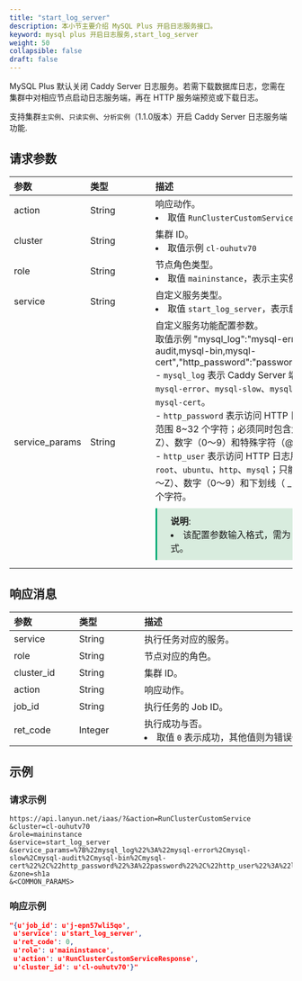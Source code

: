 ```yaml
---
title: "start_log_server"
description: 本小节主要介绍 MySQL Plus 开启日志服务接口。 
keyword: mysql plus 开启日志服务,start_log_server
weight: 50
collapsible: false
draft: false
---
```


MySQL Plus 默认关闭 Caddy Server 日志服务。若需下载数据库日志，您需在集群中对相应节点启动日志服务端，再在 HTTP 服务端预览或下载日志。

支持集群`主实例`、`只读实例`、`分析实例`（1.1.0版本）开启 Caddy Server 日志服务端功能.

## 请求参数

|<span style="display:inline-block;width:100px">参数</span> |<span style="display:inline-block;width:100px">类型</span>|<span style="display:inline-block;width:380px">描述</span>|<span style="display:inline-block;width:100px">是否必选</span>|
| :--- | :--- | :--- | :--- |
| action        | String | 响应动作。<li>取值 `RunClusterCustomService`  | Yes      |
| cluster        | String | 集群 ID。<li>取值示例 `cl-ouhutv70`  | Yes      |
| role           | String | 节点角色类型。 <li>取值 `maininstance`，表示主实例节点角色类型。 | Yes      |
| service        | String | 自定义服务类型。<li>取值 `start_log_server`，表示启动集群日志服务。 | Yes      |
| service_params | String | 自定义服务功能配置参数。<br> 取值示例 "mysql_log":"mysql-error,mysql-slow,mysql-audit,mysql-bin,mysql-cert","http_password":"password","http_user":"loguser"} <br>- `mysql_log` 表示  Caddy Server 端支持获取的日志。支持 `mysql-error`、`mysql-slow`、`mysql-audit`、`mysql-bin` 和 `mysql-cert`。 <br>- `http_password` 表示访问 HTTP 日志用户密码。密码长度范围 8~32 个字符；必须同时包含大小写字母（a～z，A～Z）、数字（0～9）和特殊字符（@#$%^&*_+-=）。<br>- `http_user` 表示访问 HTTP 日志用户名称。不支持添加 `root`、`ubuntu`、`http`、`mysql`；只能由大小写字母（a～z，A～Z）、数字（0～9）和下划线（ _ ）组成；长度范围 2~26 个字符。<span style="display: block; background-color: #D8ECDE; padding: 10px 24px; margin: 10px 0; border-left: 3px solid #00a971;"><b>说明</b>: <li>该配置参数输入格式，需为 URL 编码 JSON 格式。</li></span>  | Yes |

## 响应消息

|<span style="display:inline-block;width:100px">参数</span> |<span style="display:inline-block;width:100px">类型</span>|<span style="display:inline-block;width:380px">描述</span>|
| :--- | :--- | :--- | 
| service    | String  | 执行任务对应的服务。                           |
| role       | String  | 节点对应的角色。                               |
| cluster_id | String  | 集群 ID。                                      |
| action     | String  | 响应动作。                                     |
| job_id     | String  | 执行任务的 Job ID。                            |
| ret_code   | Integer | 执行成功与否。<li>取值 `0` 表示成功，其他值则为错误代码。 |

## 示例 

### 请求示例

```url
https://api.lanyun.net/iaas/?&action=RunClusterCustomService
&cluster=cl-ouhutv70
&role=maininstance
&service=start_log_server
&service_params=%7B%22mysql_log%22%3A%22mysql-error%2Cmysql-slow%2Cmysql-audit%2Cmysql-bin%2Cmysql-cert%22%2C%22http_password%22%3A%22password%22%2C%22http_user%22%3A%22loguser%22%7D
&zone=sh1a
&<COMMON_PARAMS>
```

### 响应示例

```json
"{u'job_id': u'j-epn57wli5qo',
 u'service': u'start_log_server',
 u'ret_code': 0,
 u'role': u'maininstance',
 u'action': u'RunClusterCustomServiceResponse',
 u'cluster_id': u'cl-ouhutv70'}"
```
